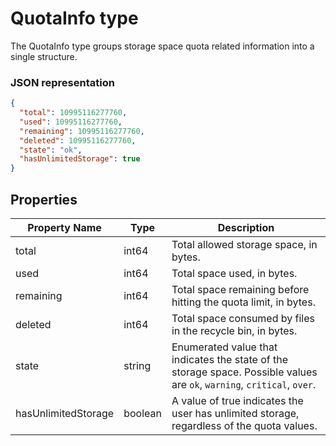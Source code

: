 ﻿# QuotaInfo type

The QuotaInfo type groups storage space quota related information
into a single structure.

### JSON representation

```json
{
  "total": 10995116277760,
  "used": 10995116277760,
  "remaining": 10995116277760,
  "deleted": 10995116277760,
  "state": "ok",
  "hasUnlimitedStorage": true
}
```

## Properties

Property Name       | Type    | Description
------------------- | ------- | ------------------
total               | int64   | Total allowed storage space, in bytes.
used                | int64   | Total space used, in bytes.
remaining           | int64   | Total space remaining before hitting the quota limit, in bytes.
deleted             | int64   | Total space consumed by files in the recycle bin, in bytes.
state               | string  | Enumerated value that indicates the state of the storage space. Possible values are `ok`, `warning`, `critical`, `over`.
hasUnlimitedStorage | boolean | A value of true indicates the user has unlimited storage, regardless of the quota values.
